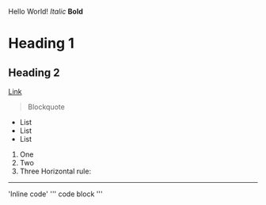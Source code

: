 Hello World!
*Italic*
**Bold**
# Heading 1
## Heading 2
[Link](https://commonmark.org/help/)
> Blockquote
* List
* List
* List
1. One
2. Two 
3. Three
Horizontal rule:
---
'Inline code'
'''
code block
'''
